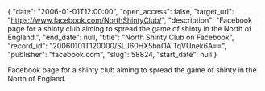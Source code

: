 {
  "date": "2006-01-01T12:00:00", 
  "open_access": false, 
  "target_url": "https://www.facebook.com/NorthShintyClub/", 
  "description": "Facebook page for a shinty club aiming to spread the game of shinty in the North of England.", 
  "end_date": null, 
  "title": "North Shinty Club on Facebook", 
  "record_id": "20060101T120000/SLJ60HX5bnOAITqVUnek6A==", 
  "publisher": "facebook.com", 
  "slug": 58824, 
  "start_date": null
}

Facebook page for a shinty club aiming to spread the game of shinty in the North of England.